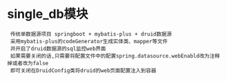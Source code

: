 # single_db模块

     传统单数据源项目 springboot + mybatis-plus + druid数据源
     采用mybatis-plus的codeGenerator生成实体类、mapper等文件
     并开启了druid数据源的sql监控web界面
     如果需要关闭的话,只需要将配置文件中的配置spring.datasource.webEnabld改为注释掉或者改为false
     即可关闭在DruidConfig类将druid的web页面配置注入到容器